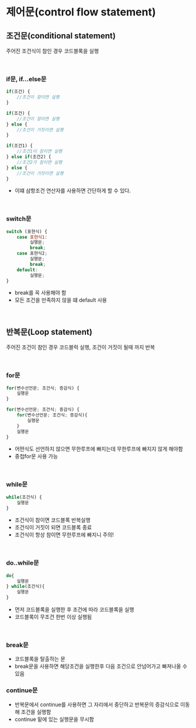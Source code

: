 # 제어문(control flow statement)

## 조건문(conditional statement)
주어진 조건식이 참인 경우 코드블록을 실행

<br>

### if문, if...else문 

```js
if(조건) {
    //조건이 참이면 실행
}

if(조건) {
    //조건이 참이면 실행
} else {
    //조건이 거짓이면 실행
}

if(조건1) {
    //조건1이 참이면 실행
} else if(조건2) {
    //조건2가 참이면 실행
} else {
    //조건이 거짓이면 실행
}
```
* 이떄 삼항조건 연산자를 사용하면 간단하게 할 수 있다.

<br>

### switch문

```js
switch (표현식) {
    case 표현식1:
         실행문;
         break;
    case 표현식2;  
         실행문;
         break;
    default:
         실행문;
}
```
* break를 꼭 사용해야 함
* 모든 조건을 만족하지 않을 떄 default 사용 

<br>

## 반복문(Loop statement)
주어진 조건이 참인 경우 코드블럭 실행, 조건이 거짓이 될때 까지 반복

<br>

### for문
```js
for(변수선언문; 조건식; 증감식) {
    실행문
}

for(변수선언문; 조건식; 증감식) {
    for(변수선언문; 조건식; 증감식){
        실행문
    }
    실행문
}
```
* 어떤식도 선언하지 않으면 무한루프에 빠지는데 무한루프에 빠지지 않게 해야함
* 중첩for문 사용 가능

<br>

### while문
```js
while(조건식) {
    실행문
}
```
* 조건식이 참이면 코드블록 반복실행
* 조건식이 거짓이 되면 코드블록 종료 
* 조건식이 항상 참이면 무한루프에 빠지니 주의!

<br>

### do..while문
```js
do{
    실행문
} while(조건식){
    실행문
}
```
* 먼저 코드블록을 실행한 후 조건에 따라 코드블록을 실행
* 코드블록이 무조건 한번 이상 실행됨

<br>

### break문
* 코드블록을 탈출하는 문
* break문을 사용하면 해당조건을 실행한후 다음 조건으로 안넘어가고 빠져나올 수 있음

### continue문
* 반복문에서 continue를 사용하면 그 자리에서 중단하고 반복문의 증감식으로 이동해 조건을 실행함
* continue 밑에 있는 실행문을 무시함 


